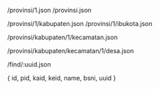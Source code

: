 /provinsi/1.json
/provinsi.json

/provinsi/1/kabupaten.json
/provinsi/1/ibukota.json

/provinsi/kabupaten/1/kecamatan.json

/provinsi/kabupaten/kecamatan/1/desa.json

/find/:uuid.json

{
  id,
  pid,
  kaid,
  keid,
  name,
  bsni,
  uuid
}